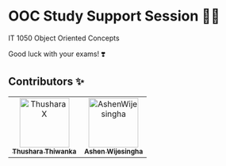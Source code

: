 # OOC Study Support Session 👨‍🏫

IT 1050 Object Oriented Concepts

Good luck with your exams! ❣️

## Contributors ✨

<table>
  <tr>
      <td align="center">
          <a href="https://github.com/ThusharaX">
              <img src="https://avatars.githubusercontent.com/u/47711719?v=4" width="100(px);" alt="ThusharaX"/>
              <br />
              <sub><b>Thushara Thiwanka</b></sub>
          </a>
      </td>
      <td align="center">
          <a href="https://github.com/AshenWijesingha">
              <img src="https://avatars.githubusercontent.com/u/66056859?v=4" width="100(px);" alt="AshenWijesingha"/>
              <br />
              <sub><b>Ashen Wijesingha</b></sub>
          </a>
      </td>
  </tr>
</table>
